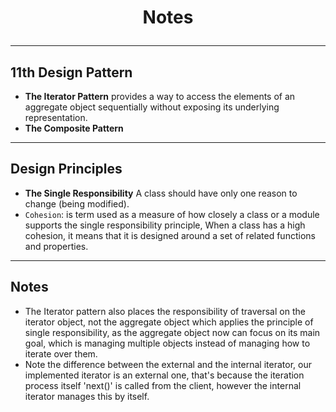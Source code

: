 # <p align="center"> Notes </p>
***
## 11th Design Pattern
- **The Iterator Pattern** provides a way to access the elements of an aggregate object sequentially without
exposing its underlying representation.
- **The Composite Pattern**

<hr>

## Design Principles
- **The Single Responsibility** A class should have only one reason to change (being modified).
- `Cohesion`: is term used as a measure of how closely a class or a module supports the single responsibility principle,
When a class has a high cohesion, it means that it is designed around a set of related functions and properties. 
<hr>

## Notes
- The Iterator pattern also places the responsibility of traversal
on the iterator object, not the aggregate object which applies the principle of single
responsibility, as the aggregate object now can focus on its main goal, which is
managing multiple objects instead of managing how to iterate over them.
- Note the difference between the external and the internal iterator, our implemented iterator is an external one, 
that's because the iteration process itself 'next()' is called from the client, however the internal iterator manages this 
by itself.